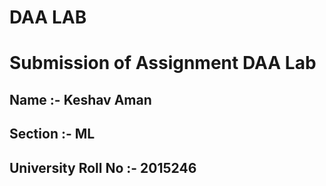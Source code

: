# DAA LAB
# Submission of Assignment DAA Lab

## Name :- Keshav Aman
## Section :- ML
## University Roll No :- 2015246
